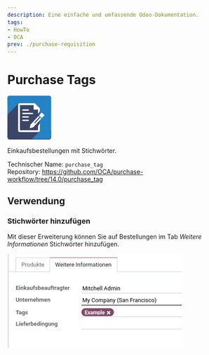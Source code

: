 ```yaml
---
description: Eine einfache und umfassende Odoo-Dokumentation.
tags:
- HowTo
- OCA
prev: ./purchase-requisition
---
```

# Purchase Tags

![](assets/icon_oca_agreement.png)

Einkaufsbestellungen mit Stichwörter.

Technischer Name: `purchase_tag`\
Repository: <https://github.com/OCA/purchase-workflow/tree/14.0/purchase_tag>

## Verwendung

### Stichwörter hinzufügen

Mit dieser Erweiterung können Sie auf Bestellungen im Tab *Weitere Informationen* Stichwörter hinzufügen.

![](assets/Purchase%20Tags.png)